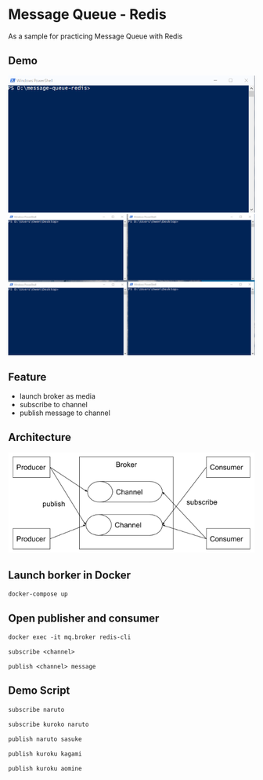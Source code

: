 # Message Queue - Redis

As a sample for practicing Message Queue with Redis

## Demo

![](demo/launch-broker.gif)
![](demo/pub_sub.gif)

## Feature

- launch broker as media
- subscribe to channel
- publish message to channel

## Architecture
![](demo/message-queue.png)

## Launch borker in Docker
```
docker-compose up
```

## Open publisher and consumer
```
docker exec -it mq.broker redis-cli
```
```
subscribe <channel>
```
```
publish <channel> message
```

## Demo Script
```
subscribe naruto
```
```
subscribe kuroko naruto
```
```
publish naruto sasuke
```
```
publish kuroku kagami
```
```
publish kuroku aomine
```